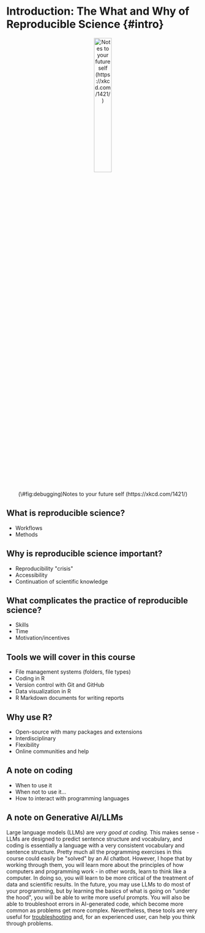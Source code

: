 # Introduction: The What and Why of Reproducible Science {#intro}

<div class="figure" style="text-align: center">
<img src="https://imgs.xkcd.com/comics/future_self.png" alt="Notes to your future self (https://xkcd.com/1421/)" width="30%" />
<p class="caption">(\#fig:debugging)Notes to your future self (https://xkcd.com/1421/)</p>
</div>

## What is reproducible science?

* Workflows
* Methods

## Why is reproducible science important?

* Reproducibility "crisis"
* Accessibility
* Continuation of scientific knowledge

## What complicates the practice of reproducible science?

* Skills
* Time
* Motivation/incentives

## Tools we will cover in this course

* File management systems (folders, file types)
* Coding in R
* Version control with Git and GitHub
* Data visualization in R
* R Markdown documents for writing reports

## Why use R?

* Open-source with many packages and extensions
* Interdisciplinary
* Flexibility
* Online communities and help

## A note on coding

* When to use it
* When not to use it...
* How to interact with programming languages

## A note on Generative AI/LLMs

Large language models (LLMs) are *very good at coding.* This makes sense - LLMs are designed to predict sentence structure and vocabulary, and coding is essentially a language with a very consistent vocabulary and sentence structure. Pretty much all the programming exercises in this course could easily be "solved" by an AI chatbot. However, I hope that by working through them, you will learn more about the principles of how computers and programming work - in other words, learn to think like a computer. In doing so, you will learn to be more critical of the treatment of data and scientific results. In the future, you may use LLMs to do most of your programming, but by  learning the basics of what is going on "under the hood", you will be able to write more useful prompts. You will also be able to troubleshoot errors in AI-generated code, which become more common as problems get more complex. Nevertheless, these tools are very useful for [troubleshooting](#troubleshooting) and, for an experienced user, can help you think through problems.

